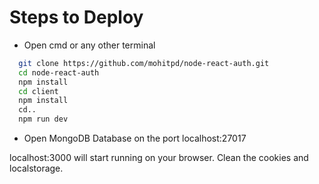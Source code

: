 # Steps to Deploy

- Open cmd or any other terminal

```bash
  git clone https://github.com/mohitpd/node-react-auth.git
  cd node-react-auth
  npm install
  cd client
  npm install
  cd..
  npm run dev
```
- Open MongoDB Database on the port localhost:27017

localhost:3000 will start running on your browser.
Clean the cookies and localstorage.
